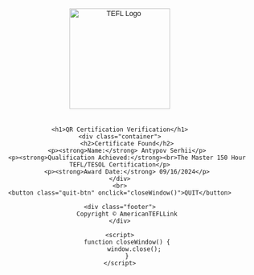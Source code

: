<html lang="en">
<head>
    <meta charset="UTF-8">
    <meta name="viewport" content="width=device-width, initial-scale=1.0">
    <title>CertificateVerification</title>
    <style>
        body {
            font-family: Arial, sans-serif;
            text-align: center;
            margin: 50px;
        }
        .container {
            border: 2px dashed green;
            padding: 20px;
            display: inline-block;
        }
        .quit-btn {
            margin-top: 20px;
            padding: 10px 20px;
            font-size: 16px;
            background-color: grey;
            color: white;
            border: none;
            cursor: pointer;
        }
        .logo {
            width: 200px;
            margin-bottom: 20px;
        }
        .footer {
            margin-top: 30px;
            font-size: 14px;
            color: gray;
        }
    </style>
</head>
<body>
    <img src="https://lh6.googleusercontent.com/proxy/Iq8TCFFRl_4Jn_2May1wD2DIdjYOho8DnIdvf6hX7WyZ2VXQSrQf-m5bFkIWXj_F4o3i1gn83tJgm6je3u9ZnWeJFtn11agsSJhc-sbW4O2QDzQ" 
         alt="TEFL Logo" class="logo">

    <h1>QR Certification Verification</h1>
    <div class="container">
        <h2>Certificate Found</h2>
        <p><strong>Name:</strong> Antypov Serhii</p>
        <p><strong>Qualification Achieved:</strong><br>The Master 150 Hour TEFL/TESOL Certification</p>
        <p><strong>Award Date:</strong> 09/16/2024</p>
    </div>
    <br>
    <button class="quit-btn" onclick="closeWindow()">QUIT</button>

    <div class="footer">
        Copyright © AmericanTEFLLink
    </div>

    <script>
        function closeWindow() {
            window.close();
        }
    </script>
</body>
</html>

